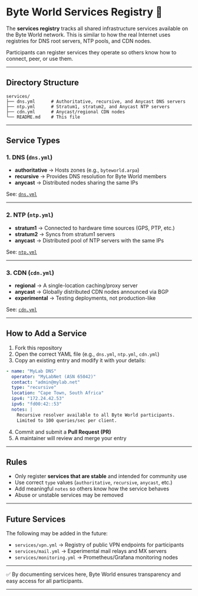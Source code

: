 # Byte World Services Registry 🚀

The **services registry** tracks all shared infrastructure services available on the Byte World network.
This is similar to how the real Internet uses registries for DNS root servers, NTP pools, and CDN nodes.

Participants can register services they operate so others know how to connect, peer, or use them.

---

## Directory Structure

```
services/
├── dns.yml      # Authoritative, recursive, and Anycast DNS servers
├── ntp.yml      # Stratum1, stratum2, and Anycast NTP servers
├── cdn.yml      # Anycast/regional CDN nodes
└── README.md    # This file
```

---

## Service Types

### 1. DNS (`dns.yml`)

* **authoritative** → Hosts zones (e.g., `byteworld.arpa`)
* **recursive** → Provides DNS resolution for Byte World members
* **anycast** → Distributed nodes sharing the same IPs

See: [`dns.yml`](dns.yml)

---

### 2. NTP (`ntp.yml`)

* **stratum1** → Connected to hardware time sources (GPS, PTP, etc.)
* **stratum2** → Syncs from stratum1 servers
* **anycast** → Distributed pool of NTP servers with the same IPs

See: [`ntp.yml`](ntp.yml)

---

### 3. CDN (`cdn.yml`)

* **regional** → A single-location caching/proxy server
* **anycast** → Globally distributed CDN nodes announced via BGP
* **experimental** → Testing deployments, not production-like

See: [`cdn.yml`](cdn.yml)

---

## How to Add a Service

1. Fork this repository
2. Open the correct YAML file (e.g., `dns.yml`, `ntp.yml`, `cdn.yml`)
3. Copy an existing entry and modify it with your details:

```yaml
- name: "MyLab DNS"
  operator: "MyLabNet (ASN 65042)"
  contact: "admin@mylab.net"
  type: "recursive"
  location: "Cape Town, South Africa"
  ipv4: "172.24.42.53"
  ipv6: "fd00:42::53"
  notes: |
    Recursive resolver available to all Byte World participants.
    Limited to 100 queries/sec per client.
```

4. Commit and submit a **Pull Request (PR)**
5. A maintainer will review and merge your entry

---

## Rules

* Only register **services that are stable** and intended for community use
* Use correct `type` values (`authoritative`, `recursive`, `anycast`, etc.)
* Add meaningful `notes` so others know how the service behaves
* Abuse or unstable services may be removed

---

## Future Services

The following may be added in the future:

* `services/vpn.yml` → Registry of public VPN endpoints for participants
* `services/mail.yml` → Experimental mail relays and MX servers
* `services/monitoring.yml` → Prometheus/Grafana monitoring nodes

---

✅ By documenting services here, Byte World ensures transparency and easy access for all participants.

---
